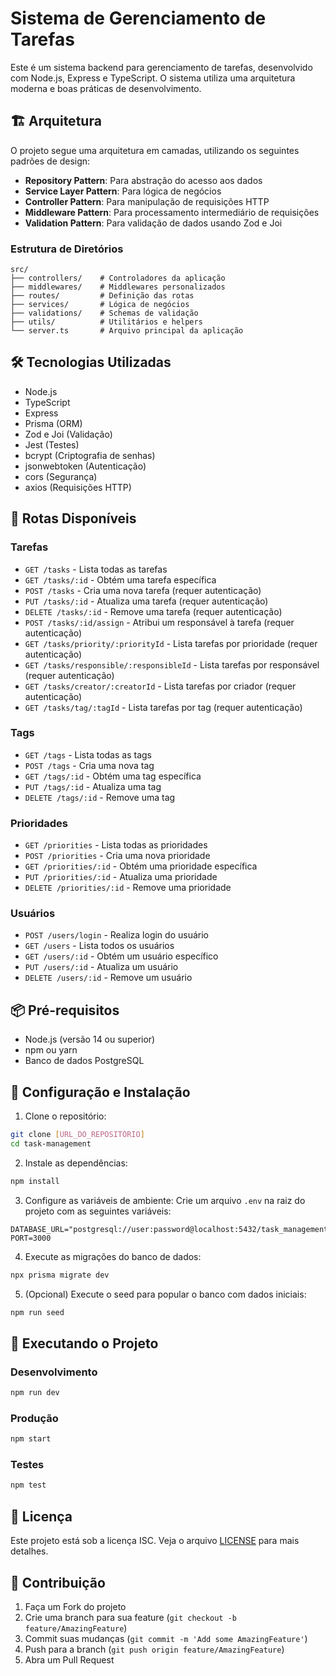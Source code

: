 # Sistema de Gerenciamento de Tarefas

Este é um sistema backend para gerenciamento de tarefas, desenvolvido com Node.js, Express e TypeScript. O sistema utiliza uma arquitetura moderna e boas práticas de desenvolvimento.

## 🏗️ Arquitetura

O projeto segue uma arquitetura em camadas, utilizando os seguintes padrões de design:

- **Repository Pattern**: Para abstração do acesso aos dados
- **Service Layer Pattern**: Para lógica de negócios
- **Controller Pattern**: Para manipulação de requisições HTTP
- **Middleware Pattern**: Para processamento intermediário de requisições
- **Validation Pattern**: Para validação de dados usando Zod e Joi

### Estrutura de Diretórios

```
src/
├── controllers/    # Controladores da aplicação
├── middlewares/    # Middlewares personalizados
├── routes/         # Definição das rotas
├── services/       # Lógica de negócios
├── validations/    # Schemas de validação
├── utils/          # Utilitários e helpers
└── server.ts       # Arquivo principal da aplicação
```

## 🛠️ Tecnologias Utilizadas

- Node.js
- TypeScript
- Express
- Prisma (ORM)
- Zod e Joi (Validação)
- Jest (Testes)
- bcrypt (Criptografia de senhas)
- jsonwebtoken (Autenticação)
- cors (Segurança)
- axios (Requisições HTTP)

## 🚀 Rotas Disponíveis

### Tarefas
- `GET /tasks` - Lista todas as tarefas
- `GET /tasks/:id` - Obtém uma tarefa específica
- `POST /tasks` - Cria uma nova tarefa (requer autenticação)
- `PUT /tasks/:id` - Atualiza uma tarefa (requer autenticação)
- `DELETE /tasks/:id` - Remove uma tarefa (requer autenticação)
- `POST /tasks/:id/assign` - Atribui um responsável à tarefa (requer autenticação)
- `GET /tasks/priority/:priorityId` - Lista tarefas por prioridade (requer autenticação)
- `GET /tasks/responsible/:responsibleId` - Lista tarefas por responsável (requer autenticação)
- `GET /tasks/creator/:creatorId` - Lista tarefas por criador (requer autenticação)
- `GET /tasks/tag/:tagId` - Lista tarefas por tag (requer autenticação)

### Tags
- `GET /tags` - Lista todas as tags
- `POST /tags` - Cria uma nova tag
- `GET /tags/:id` - Obtém uma tag específica
- `PUT /tags/:id` - Atualiza uma tag
- `DELETE /tags/:id` - Remove uma tag

### Prioridades
- `GET /priorities` - Lista todas as prioridades
- `POST /priorities` - Cria uma nova prioridade
- `GET /priorities/:id` - Obtém uma prioridade específica
- `PUT /priorities/:id` - Atualiza uma prioridade
- `DELETE /priorities/:id` - Remove uma prioridade

### Usuários
- `POST /users/login` - Realiza login do usuário
- `GET /users` - Lista todos os usuários
- `GET /users/:id` - Obtém um usuário específico
- `PUT /users/:id` - Atualiza um usuário
- `DELETE /users/:id` - Remove um usuário

## 📦 Pré-requisitos

- Node.js (versão 14 ou superior)
- npm ou yarn
- Banco de dados PostgreSQL

## 🔧 Configuração e Instalação

1. Clone o repositório:
```bash
git clone [URL_DO_REPOSITÓRIO]
cd task-management
```

2. Instale as dependências:
```bash
npm install
```

3. Configure as variáveis de ambiente:
Crie um arquivo `.env` na raiz do projeto com as seguintes variáveis:
```
DATABASE_URL="postgresql://user:password@localhost:5432/task_management"
PORT=3000
```

4. Execute as migrações do banco de dados:
```bash
npx prisma migrate dev
```

5. (Opcional) Execute o seed para popular o banco com dados iniciais:
```bash
npm run seed
```

## 🚀 Executando o Projeto

### Desenvolvimento
```bash
npm run dev
```

### Produção
```bash
npm start
```

### Testes
```bash
npm test
```

## 📝 Licença

Este projeto está sob a licença ISC. Veja o arquivo [LICENSE](LICENSE) para mais detalhes.

## 👥 Contribuição

1. Faça um Fork do projeto
2. Crie uma branch para sua feature (`git checkout -b feature/AmazingFeature`)
3. Commit suas mudanças (`git commit -m 'Add some AmazingFeature'`)
4. Push para a branch (`git push origin feature/AmazingFeature`)
5. Abra um Pull Request
